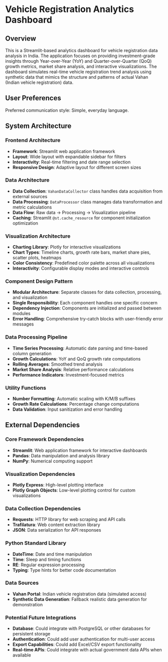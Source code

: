 # Vehicle Registration Analytics Dashboard

## Overview

This is a Streamlit-based analytics dashboard for vehicle registration data analysis in India. The application focuses on providing investment-grade insights through Year-over-Year (YoY) and Quarter-over-Quarter (QoQ) growth metrics, market share analysis, and interactive visualizations. The dashboard simulates real-time vehicle registration trend analysis using synthetic data that mimics the structure and patterns of actual Vahan (Indian vehicle registration) data.

## User Preferences

Preferred communication style: Simple, everyday language.

## System Architecture

### Frontend Architecture
- **Framework**: Streamlit web application framework
- **Layout**: Wide layout with expandable sidebar for filters
- **Interactivity**: Real-time filtering and date range selection
- **Responsive Design**: Adaptive layout for different screen sizes

### Data Architecture
- **Data Collection**: `VahanDataCollector` class handles data acquisition from external sources
- **Data Processing**: `DataProcessor` class manages data transformation and metric calculations
- **Data Flow**: Raw data → Processing → Visualization pipeline
- **Caching**: Streamlit `@st.cache_resource` for component initialization optimization

### Visualization Architecture
- **Charting Library**: Plotly for interactive visualizations
- **Chart Types**: Timeline charts, growth rate bars, market share pies, scatter plots, heatmaps
- **Color Consistency**: Predefined color palette across all visualizations
- **Interactivity**: Configurable display modes and interactive controls

### Component Design Pattern
- **Modular Architecture**: Separate classes for data collection, processing, and visualization
- **Single Responsibility**: Each component handles one specific concern
- **Dependency Injection**: Components are initialized and passed between modules
- **Error Handling**: Comprehensive try-catch blocks with user-friendly error messages

### Data Processing Pipeline
- **Time Series Processing**: Automatic date parsing and time-based column generation
- **Growth Calculations**: YoY and QoQ growth rate computations
- **Rolling Averages**: Smoothed trend analysis
- **Market Share Analysis**: Relative performance calculations
- **Performance Indicators**: Investment-focused metrics

### Utility Functions
- **Number Formatting**: Automatic scaling with K/M/B suffixes
- **Growth Rate Calculations**: Percentage change computations
- **Data Validation**: Input sanitization and error handling

## External Dependencies

### Core Framework Dependencies
- **Streamlit**: Web application framework for interactive dashboards
- **Pandas**: Data manipulation and analysis library
- **NumPy**: Numerical computing support

### Visualization Dependencies
- **Plotly Express**: High-level plotting interface
- **Plotly Graph Objects**: Low-level plotting control for custom visualizations

### Data Collection Dependencies
- **Requests**: HTTP library for web scraping and API calls
- **Trafilatura**: Web content extraction library
- **JSON**: Data serialization for API responses

### Python Standard Library
- **DateTime**: Date and time manipulation
- **Time**: Sleep and timing functions
- **RE**: Regular expression processing
- **Typing**: Type hints for better code documentation

### Data Sources
- **Vahan Portal**: Indian vehicle registration data (simulated access)
- **Synthetic Data Generation**: Fallback realistic data generation for demonstration

### Potential Future Integrations
- **Database**: Could integrate with PostgreSQL or other databases for persistent storage
- **Authentication**: Could add user authentication for multi-user access
- **Export Capabilities**: Could add Excel/CSV export functionality
- **Real-time APIs**: Could integrate with actual government data APIs when available